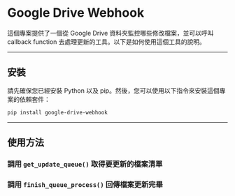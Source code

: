 # Google Drive Webhook

這個專案提供了一個從 Google Drive 資料夾監控哪些修改檔案，並可以呼叫 callback function 去處理更新的工具。以下是如何使用這個工具的說明。

---

## 安裝

請先確保您已經安裝 Python 以及 pip。然後，您可以使用以下指令來安裝這個專案的依賴套件：

```sh
pip install google-drive-webhook
```

---

## 使用方法

### 調用 `get_update_queue()` 取得要更新的檔案清單
### 調用 `finish_queue_process()` 回傳檔案更新完畢
